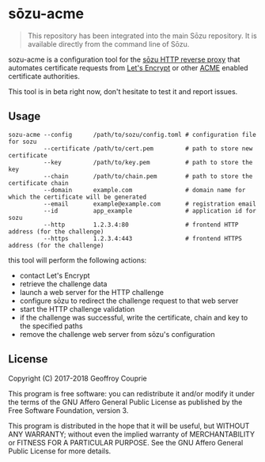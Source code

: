 # sōzu-acme

> This repository has been integrated into the main Sōzu repository. 
> It is available directly from the command line of Sōzu.

sozu-acme is a configuration tool for the
[sōzu HTTP reverse proxy](https://github.com/sozu-proxy/sozu)
that automates certificate requests from
[Let's Encrypt](https://letsencrypt.org/) or other
[ACME](https://tools.ietf.org/html/draft-ietf-acme-acme-07) enabled
certificate authorities.

This tool is in beta right now, don't hesitate to test it and report issues.

## Usage

```
sozu-acme --config      /path/to/sozu/config.toml # configuration file for sozu
          --certificate /path/to/cert.pem         # path to store new certificate
          --key         /path/to/key.pem          # path to store the key
          --chain       /path/to/chain.pem        # path to store the certificate chain
          --domain      example.com               # domain name for which the certificate will be generated
          --email       example@example.com       # registration email
          --id          app_example               # application id for sozu
          --http        1.2.3.4:80                # frontend HTTP address (for the challenge)
          --https       1.2.3.4:443               # frontend HTTPS address (for the challenge)
```

this tool will perform the following actions:

- contact Let's Encrypt
- retrieve the challenge data
- launch a web server for the HTTP challenge
- configure sōzu to redirect the challenge request to that web server
- start the HTTP challenge validation
- if the challenge was successful, write the certificate, chain and key to the specified paths
- remove the challenge web server from sōzu's configuration

## License

Copyright (C) 2017-2018 Geoffroy Couprie

This program is free software: you can redistribute it and/or modify it under
the terms of the GNU Affero General Public License as published by the Free
Software Foundation, version 3.

This program is distributed in the hope that it will be useful, but WITHOUT ANY WARRANTY;
without even the implied warranty of MERCHANTABILITY or FITNESS FOR A PARTICULAR PURPOSE.
See the GNU Affero General Public License for more details.
